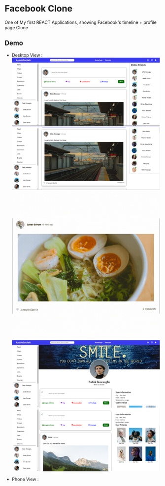 # Facebook Clone

One of My first REACT Applications, showing Facebook's timeline + profile page Clone

## Demo
- Desktop View : 
![Alt text](/public/assets/timeline1.png)
![Alt text](/public/assets/timeline2.png)
![Alt text](/public/assets/gifLike.gif)
![Alt text](/public/assets/home1.png)
![Alt text](/public/assets/home2.png)

- Phone View : 

